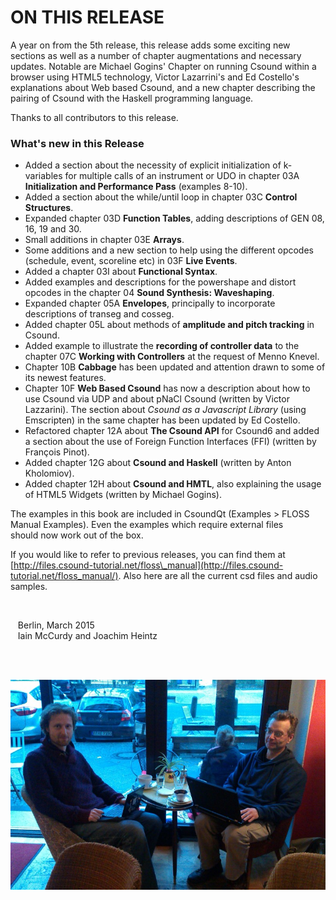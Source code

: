 ON THIS RELEASE
===============

A year on from the 5th release, this release adds some exciting new
sections as well as a number of chapter augmentations and necessary
updates. Notable are Michael Gogins' Chapter on running Csound within a
browser using HTML5 technology, Victor Lazarrini's and Ed Costello's
explanations about Web based Csound, and a new chapter describing the
pairing of Csound with the Haskell programming language.

Thanks to all contributors to this release. 

### What's new in this Release

-   Added a section about the necessity of explicit initialization of
    k-variables for multiple calls of an instrument or UDO in chapter
    03A **Initialization and Performance Pass** (examples 8-10).
-   Added a section about the while/until loop in chapter 03C **Control
    Structures**.
-   Expanded chapter 03D **Function Tables**, adding descriptions of GEN
    08, 16, 19 and 30.
-   Small additions in chapter 03E **Arrays**.
-   Some additions and a new section to help using the different opcodes
    (schedule, event, scoreline etc) in 03F **Live Events**.
-   Added a chapter 03I about **Functional Syntax**. 
-   Added examples and descriptions for the powershape and distort
    opcodes in the chapter 04 **Sound Synthesis: Waveshaping**.
-   Expanded chapter 05A **Envelopes**, principally to incorporate
    descriptions of transeg and cosseg.
-   Added chapter 05L about methods of **amplitude and pitch tracking**
    in Csound.
-   Added example to illustrate the **recording of controller data** to
    the chapter 07C **Working with Controllers** at the request of Menno
    Knevel.
-   Chapter 10B **Cabbage** has been updated and attention drawn to some
    of its newest features. 
-   Chapter 10F **Web Based Csound** has now a description about how to
    use Csound via UDP and about pNaCl Csound (written by Victor
    Lazzarini). The section about *Csound as a Javascript Library*
    (using Emscripten) in the same chapter has been updated by Ed
    Costello.
-   Refactored chapter 12A about **The Csound API** for Csound6 and
    added a section about the use of Foreign Function Interfaces (FFI)
    (written by François Pinot).
-   Added chapter 12G about **Csound and Haskell** (written by Anton
    Kholomiov). 
-   Added chapter 12H about **Csound and HMTL**, also explaining the
    usage of HTML5 Widgets (written by Michael Gogins).

The examples in this book are included in CsoundQt (Examples > FLOSS
Manual Examples). Even the examples which require external files
should now work out of the box. 

If you would like to refer to previous releases, you can find them at
[http://files.csound-tutorial.net/floss\_manual](http://files.csound-tutorial.net/floss_manual/).
Also here are all the current csd files and audio samples.

 

   Berlin, March 2015  
   Iain McCurdy and Joachim Heintz

 

 
![](../resources/images/00-c-photo-berlin.jpg)
